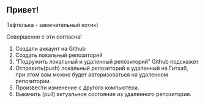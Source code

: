 ## Привет!

Тефтелька - замечательный котик)

Совершенно с эти согласна!

1. Создали аккаунт на Github
2. Создать локальный репозиторий
3. "Подружить локальный и удаленный репозиторий" Github подскажет
4. Отправить(push) локальный репозиторий в удаленный на Гитхаб, при этом вам можно будет авторизоваться на удаленном репозитории.
5. Произвести изменение с другого компьютера.
6. Выкачить (pull) актуальное состояние из удаленного репозитория.